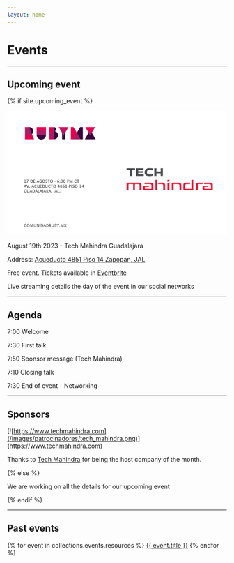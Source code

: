 ```yaml
---
layout: home
---
```


# Events

---

## Upcoming event

{% if site.upcoming_event %}

![](/images/eventos/agosto_2023/primer_anuncio.png)

August 19th 2023 - Tech Mahindra Guadalajara

Address: [Acueducto 4851 Piso 14 Zapopan, JAL](https://goo.gl/maps/KwWjK3w1bA9e5ToS7)

Free event. Tickets available in [Eventbrite](https://www.eventbrite.com/e/comunidad-ruby-mx-sesion-agosto-2023-tickets-687902172917)

Live streaming details the day of the event in our social networks

---

## Agenda


7:00 Welcome

7:30 First talk

7:50 Sponsor message (Tech Mahindra)

7:10 Closing talk

7:30 End of event - Networking

---

<!-- ## About our speakers -->

<!-- Juan C. Ruiz is a software engineer, community leader and mentor who likes sharing knowledge and teamwork. He is currently part of X-Team, a community that connects Senior Developers with companies abroad that are looking for remote talent. Since 2013 he has participated in different technology communities and mentoring programs such as RubyMe, seeking to help others accelerate their careers in software engineering. He currently participates as Co-organizer of a local meetup called Calzada Code where software development issues are shared. -->

<!-- Juan Treviño is a programmer and former consultant. Currently he works at US-based education startup Apptegy, as VP of engineering. He enjoys working with different programming languages and paradigms, & exchanging knowledge with fellow developers to raise the quality of the Software we build in Mexico. -->

## Sponsors

[![https://www.techmahindra.com](/images/patrocinadores/tech_mahindra.png)](https://www.techmahindra.com)

Thanks to [Tech Mahindra](https://www.techmahindra.com) for being the host company of the month.

{% else %}

We are working on all the details for our upcoming event

{% endif %}

---

## Past events

{% for event in collections.events.resources %}
 <a href="{{ event.relative_url }}">{{ event.title }}</a>
{% endfor %}
